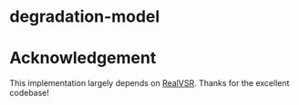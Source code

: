 # degradation-model


# Acknowledgement
This implementation largely depends on [RealVSR](https://github.com/IanYeung/RealVSR). Thanks for the excellent codebase! 
